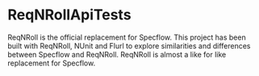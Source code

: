 # ReqNRollApiTests

ReqNRoll is the official replacement for Specflow. This project has been built with ReqNRoll, NUnit and Flurl to explore similarities and differences between Specflow and ReqNRoll. ReqNRoll is almost a like for like replacement for Specflow.
